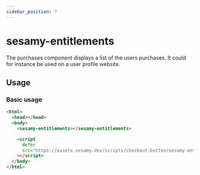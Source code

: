 ```yaml
---
sidebar_position: 7
---
```


# sesamy-entitlements

The purchases component displays a list of the users purchases. It could for instance be used on a user profile website.

## Usage

### Basic usage

```html
<html>
  <head></head>
  <body>
    <sesamy-entitlements></sesamy-entitlements>

    <script
      defer
      src="https://assets.sesamy.dev/scripts/checkout-button/sesamy-entitlements.min.js"
    ></script>
  </body>
</html>
```
